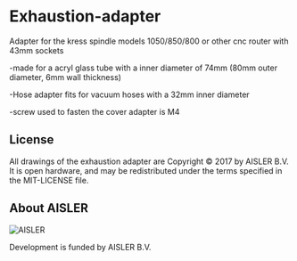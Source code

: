 # Exhaustion-adapter
Adapter for the kress spindle models 1050/850/800
or other cnc router with 43mm sockets

-made for a acryl glass tube with a inner diameter of 74mm (80mm outer diameter, 6mm wall thickness)

-Hose adapter fits for vacuum hoses with a 32mm inner diameter


-screw used to fasten the cover adapter is M4


## License

All drawings of the exhaustion adapter are Copyright © 2017 by AISLER B.V. It is open hardware, and may be
redistributed under the terms specified in the MIT-LICENSE file.

## About AISLER

![AISLER](https://cdn-2.aisler.net/assets/logo_invert_orange-7ca49b7abecdf2f857639df2c0de142889a9dc23d33af4b9f875db54c0bc417e.png)

Development is funded by AISLER B.V.
